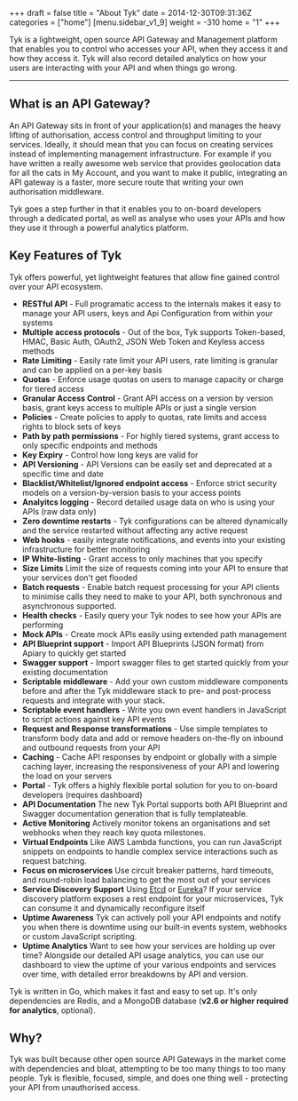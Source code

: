 +++
draft = false
title = "About Tyk"
date = 2014-12-30T09:31:36Z
categories = ["home"]
[menu.sidebar_v1_9]
    weight = -310
home = "1"
+++

Tyk is a lightweight, open source API Gateway and Management platform that enables you to control who accesses your API, when they access it and how they access it. Tyk will also record detailed analytics on how your users are interacting with your API and when things go wrong.

***

## What is an API Gateway? ##

An API Gateway sits in front of your application(s) and manages the heavy lifting of authorisation, access control and throughput limiting to your services. Ideally, it should mean that you can focus on creating services instead of implementing management infrastructure. For example if you have written a really awesome web service that provides geolocation data for all the cats in My Account, and you want to make it public, integrating an API gateway is a faster, more secure route that writing your own authorisation middleware.

Tyk goes a step further in that it enables you to on-board developers through a dedicated portal, as well as analyse who uses your APIs and how they use it through a powerful analytics platform.

## Key Features of Tyk ##

Tyk offers powerful, yet lightweight features that allow fine gained control over your API ecosystem.

* **RESTful API** - Full programatic access to the internals makes it easy to manage your API users, keys and Api Configuration from within your systems
* **Multiple access protocols** - Out of the box, Tyk supports Token-based, HMAC, Basic Auth, OAuth2, JSON Web Token and Keyless access methods
* **Rate Limiting** - Easily rate limit your API users, rate limiting is granular and can be applied on a per-key basis
* **Quotas** - Enforce usage quotas on users to manage capacity or charge for tiered access
* **Granular Access Control** - Grant API access on a version by version basis, grant keys access to multiple APIs or just a single version
* **Policies** - Create policies to apply to quotas, rate limits and access rights to block sets of keys
* **Path by path permissions** - For highly tiered systems, grant access to only specific endpoints and methods
* **Key Expiry** - Control how long keys are valid for
* **API Versioning** - API Versions can be easily set and deprecated at a specific time and date
* **Blacklist/Whitelist/Ignored endpoint access** - Enforce strict security models on a version-by-version basis to your access points
* **Analyitcs logging** - Record detailed usage data on who is using your APIs (raw data only)
* **Zero downtime restarts** - Tyk configurations can be altered dynamically and the service restarted without affecting any active request
* **Web hooks** - easily integrate notifications, and events into your existing infrastructure for better monitoring
* **IP White-listing** - Grant access to only machines that you specify
* **Size Limits** Limit the size of requests coming into your API to ensure that your services don't get flooded
* **Batch requests** - Enable batch request processing for your API clients to minimise calls they need to make to your API, both synchronous and asynchronous supported.
* **Health checks** - Easily query your Tyk nodes to see how your APIs are performing
* **Mock APIs** - Create mock APIs easily using extended path management
* **API Blueprint support** - Import API Blueprints (JSON format) from Apiary to quickly get started
* **Swagger support** - Import swagger files to get started quickly from your existing documentation
* **Scriptable middleware** - Add your own custom middleware components before and after the Tyk middleware stack to pre- and post-process requests and integrate with your stack.
* **Scriptable event handlers** - Write you own event handlers in JavaScript to script actions against key API events
* **Request and Response transformations** - Use simple templates to transform body data and add or remove headers on-the-fly on inbound and outbound requests from your API
* **Caching** - Cache API responses by endpoint or globally with a simple caching layer, increasing the responsiveness of your API and lowering the load on your servers
* **Portal** - Tyk  offers a highly flexible portal solution for you to on-board developers (requires dashboard)
* **API Documentation** The new Tyk Portal supports both API Blueprint and Swagger documentation generation that is fully templateable.
* **Active Monitoring** Actively monitor tokens an organisations and set webhooks when they reach key quota milestones.
* **Virtual Endpoints** Like AWS Lambda functions, you can run JavaScript snippets on endpoints to handle complex service interactions such as request batching.
* **Focus on microservices** Use circuit breaker patterns, hard timeouts, and round-robin load balancing to get the most out of your services
* **Service Discovery Support** Using [Etcd](https://github.com/coreos/etcd) or [Eureka](https://github.com/Netflix/eureka)? If your service discovery platform exposes a rest endpoint for your microservices, Tyk can consume it and dynamically reconfigure itself
* **Uptime Awareness** Tyk can actively poll your API endpoints and notify you when there is downtime using our built-in events system, webhooks or custom JavaScript scripting.
* **Uptime Analytics** Want to see how your services are holding up over time? Alongside our detailed API usage analytics, you can use our dashboard to view the uptime of your various endpoints and services over time, with detailed error breakdowns by API and version.

Tyk is written in Go, which makes it fast and easy to set up. It's only dependencies are Redis,
and a MongoDB database (**v2.6 or higher required for analytics**, optional).

## Why? ##

Tyk was built because other open source API Gateways in the market come with dependencies and bloat, attempting to be too many things to too many people. Tyk is flexible, focused, simple, and does one thing well - protecting your API from unauthorised access.
